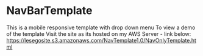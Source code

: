 # NavBarTemplate
This is  a mobile responsive template with drop down menu 
To view a demo of the template Visit the site as its hosted on my AWS Server - link below:
https://lesegosite.s3.amazonaws.com/NavTemplate1.0/NavOnlyTemplate.html
